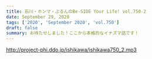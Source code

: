 ```yaml
---
title: 石川・ホンマ・ぶるんのBe-SIDE Your Life! vol.750-2
date: September 29, 2020
tags: ['2020', 'September 2020', 'vol.750']
draft: false
summary: お待たせしました！ここから本格的なイナズマ話です！
---
```


http://project-phi.ddo.jp/ishikawa/ishikawa750_2.mp3
